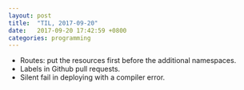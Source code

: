 ```yaml
---
layout: post
title:  "TIL, 2017-09-20"
date:   2017-09-20 17:42:59 +0800
categories: programming
---
```


- Routes: put the resources first before the additional namespaces.
- Labels in Github pull requests.
- Silent fail in deploying with a compiler error.

